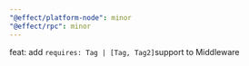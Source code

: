 ```yaml
---
"@effect/platform-node": minor
"@effect/rpc": minor
---
```


feat: add `requires: Tag | [Tag, Tag2]`support to Middleware
